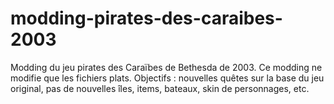 # modding-pirates-des-caraibes-2003
Modding du jeu pirates des Caraïbes de Bethesda de 2003. Ce modding ne modifie que les fichiers plats. Objectifs : nouvelles quêtes sur la base du jeu original, pas de nouvelles îles, items, bateaux, skin de personnages, etc.
